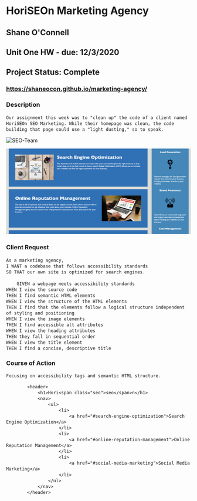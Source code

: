 # __HoriSEOn Marketing Agency__
## Shane O'Connell
## Unit One HW - due: 12/3/2020
## Project Status: Complete
### https://shaneocon.github.io/marketing-agency/

### __Description__
    Our assignment this week was to "clean up" the code of a client named HoriSEOn SEO Marketing. While their homepage was clean, the code building that page could use a "light dusting," so to speak.  


![SEO-Team](assets/images/screenshot-team.png)

![SEO-Homepage](assets/images/screenshot2.png)

### __Client Request__
    As a marketing agency, 
    I WANT a codebase that follows accessibility standards
    SO THAT our own site is optimized for search engines.

        GIVEN a webpage meets accessibility standards
    WHEN I view the source code
    THEN I find semantic HTML elements
    WHEN I view the structure of the HTML elements
    THEN I find that the elements follow a logical structure independent of styling and positioning
    WHEN I view the image elements
    THEN I find accessible alt attributes
    WHEN I view the heading attributes
    THEN they fall in sequential order
    WHEN I view the title element
    THEN I find a concise, descriptive title

### __Course of Action__
    Focusing on accessibility tags and semantic HTML structure. 

  
``` <body>
        <header>
            <h1>Hori<span class="seo">seo</span>n</h1>
            <nav>
                <ul>
                    <li>
                        <a href="#search-engine-optimization">Search Engine Optimization</a>
                    </li>
                    <li>
                        <a href="#online-reputation-management">Online Reputation Management</a>
                    </li>
                    <li>
                        <a href="#social-media-marketing">Social Media Marketing</a>
                    </li>
                </ul>
            </nav>
        </header>
```
    



